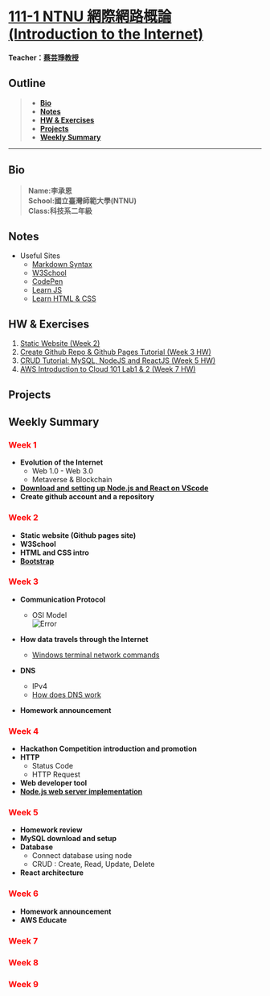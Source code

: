 # [111-1 NTNU 網際網路概論 (Introduction to the Internet)](https://reurl.cc/AO992E)
**Teacher：[蔡芸琤教授](https://github.com/pecu)**
## Outline
>- **[Bio](#bio)**  
>- **[Notes](#notes)**
>- **[HW & Exercises](#hw--exercises)**
>- **[Projects](#projects)**
>- **[Weekly Summary](#weekly-summary)**
---  
## Bio  
>**Name:李承恩**  
>**School:國立臺灣師範大學(NTNU)**  
>**Class:科技系二年級**  

  
## Notes  
  - Useful Sites
    - <a href="https://markdown.tw/" target="_blank" rel="noopener">Markdown Syntax</a>
    - <a href="https://www.w3schools.com/" target="_blank" rel="noopener">W3School</a>
    - <a href="https://codepen.io/" target="_blank" rel="noopener">CodePen</a>
    - <a href="https://learnjavascript.online/" target="_blank" rel="noopener">Learn JS</a>
    - <a href="https://learnhtmlcss.online/" target="_blank" rel="noopener">Learn HTML & CSS</a>
    
## HW & Exercises    
1. [Static Website (Week 2)](https://patty111.github.io/web/Web1/)
2. [Create Github Repo & Github Pages Tutorial (Week 3 HW)](https://youtu.be/hsSgLKbkKLY)
3. [CRUD Tutorial: MySQL, NodeJS and ReactJS (Week 5 HW)](https://youtu.be/rHR-JAiif2s)
3. [AWS Introduction to Cloud 101 Lab1 & 2 (Week 7 HW)](https://youtu.be/_Gkuvb_tE9I)

## Projects  



## Weekly Summary
### **<span style="color:Red">Week 1</span>**
- **Evolution of the Internet**  
  - Web 1.0 - Web 3.0
  - Metaverse & Blockchain
- **[Download and setting up Node.js and React on VScode](https://reurl.cc/m3Q96G)**  
- **Create github account and a repository**  



### **<span style="color:Red">Week 2</span>**
- **Static website (Github pages site)**  
- **W3School**
- **HTML and CSS intro**
- **[Bootstrap](https://www.youtube.com/watch?v=kl5tJALNSBM&t=443shttps://www.youtube.com/watch?v=ROGGhNpjid4)**


### **<span style="color:Red">Week 3</span>**
- **Communication Protocol**
  - OSI Model  
  ![Error](layers.png "OSI 7 Layer Model")

- **How data travels through the Internet**
  - [Windows terminal network commands](https://www.techrepublic.com/article/ten-windows-10-network-commands-everyone-one-should-know/)
- **DNS**
  - IPv4
  - [How does DNS work](https://reurl.cc/oQ3LWg)
- **Homework announcement**

### **<span style="color:Red">Week 4</span>**
- **Hackathon Competition introduction and promotion**
- **HTTP**
  - Status Code
  - HTTP Request
- **Web developer tool**
- **[Node.js web server implementation](https://bird23074035.medium.com/node-js-起手式-自架一個-web-server-9672f29a6102)**

### **<span style="color:Red">Week 5</span>**  
- **Homework review**
- **MySQL download and setup**
- **Database**
  - Connect database using node
  - CRUD : Create, Read, Update, Delete
- **React architecture**
### **<span style="color:Red">Week 6</span>**  
- **Homework announcement**
- **AWS Educate**
### **<span style="color:Red">Week 7</span>**  

### **<span style="color:Red">Week 8</span>**  

### **<span style="color:Red">Week 9</span>**  


